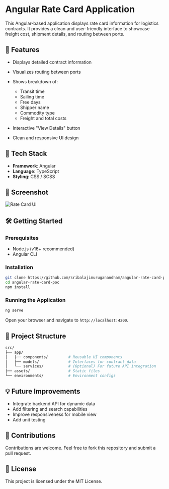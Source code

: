 # Angular Rate Card Application

This Angular-based application displays rate card information for logistics contracts. It provides a clean and user-friendly interface to showcase freight cost, shipment details, and routing between ports.

## 🚀 Features

* Displays detailed contract information
* Visualizes routing between ports
* Shows breakdown of:

  * Transit time
  * Sailing time
  * Free days
  * Shipper name
  * Commodity type
  * Freight and total costs
* Interactive "View Details" button
* Clean and responsive UI design

## 🧱 Tech Stack

* **Framework**: Angular
* **Language**: TypeScript
* **Styling**: CSS / SCSS

## 📸 Screenshot

![Rate Card UI](./path-to-your-screenshot.png) <!-- Replace with actual path if uploaded -->

## 🛠️ Getting Started

### Prerequisites

* Node.js (v16+ recommended)
* Angular CLI

### Installation

```bash
git clone https://github.com/sribalajimuruganandham/angular-rate-card-poc.git
cd angular-rate-card-poc
npm install
```

### Running the Application

```bash
ng serve
```

Open your browser and navigate to `http://localhost:4200`.

## 📁 Project Structure

```bash
src/
├── app/
│   ├── components/         # Reusable UI components
│   ├── models/             # Interfaces for contract data
│   └── services/           # (Optional) For future API integration
├── assets/                 # Static files
└── environments/           # Environment configs
```

## 💡 Future Improvements

* Integrate backend API for dynamic data
* Add filtering and search capabilities
* Improve responsiveness for mobile view
* Add unit testing

## 🤝 Contributions

Contributions are welcome. Feel free to fork this repository and submit a pull request.

## 📄 License

This project is licensed under the MIT License.
